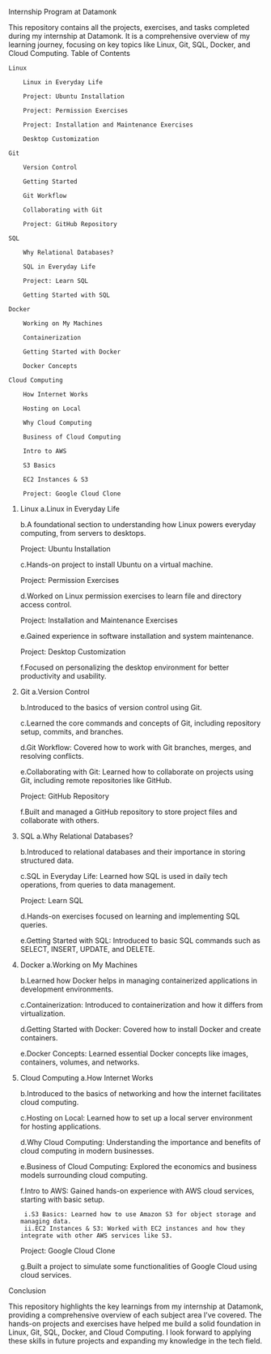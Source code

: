 Internship Program at Datamonk

This repository contains all the projects, exercises, and tasks completed during my internship at Datamonk. It is a comprehensive overview of my learning journey, focusing on key topics like Linux, Git, SQL, Docker, and Cloud Computing.
Table of Contents

    Linux

        Linux in Everyday Life

        Project: Ubuntu Installation

        Project: Permission Exercises

        Project: Installation and Maintenance Exercises

        Desktop Customization

    Git

        Version Control

        Getting Started

        Git Workflow

        Collaborating with Git

        Project: GitHub Repository

    SQL

        Why Relational Databases?

        SQL in Everyday Life

        Project: Learn SQL

        Getting Started with SQL

    Docker

        Working on My Machines

        Containerization

        Getting Started with Docker

        Docker Concepts

    Cloud Computing

        How Internet Works

        Hosting on Local

        Why Cloud Computing

        Business of Cloud Computing

        Intro to AWS

        S3 Basics

        EC2 Instances & S3

        Project: Google Cloud Clone

1. Linux
    a.Linux in Everyday Life

    b.A foundational section to understanding how Linux powers everyday computing, from servers to desktops.
   
      Project: Ubuntu Installation

    c.Hands-on project to install Ubuntu on a virtual machine.
   
      Project: Permission Exercises

    d.Worked on Linux permission exercises to learn file and directory access control.
   
      Project: Installation and Maintenance Exercises

    e.Gained experience in software installation and system maintenance.
   
      Project: Desktop Customization

    f.Focused on personalizing the desktop environment for better productivity and usability.
   
3. Git
    a.Version Control

    b.Introduced to the basics of version control using Git.

    c.Learned the core commands and concepts of Git, including repository setup, commits, and branches.
   
    d.Git Workflow: Covered how to work with Git branches, merges, and resolving conflicts.
   
    e.Collaborating with Git: Learned how to collaborate on projects using Git, including remote repositories like GitHub.
   
      Project: GitHub Repository
   
    f.Built and managed a GitHub repository to store project files and collaborate with others.
   
5. SQL
    a.Why Relational Databases?

    b.Introduced to relational databases and their importance in storing structured data.
   
    c.SQL in Everyday Life: Learned how SQL is used in daily tech operations, from queries to data management.
   
      Project: Learn SQL

    d.Hands-on exercises focused on learning and implementing SQL queries.
   
    e.Getting Started with SQL: Introduced to basic SQL commands such as SELECT, INSERT, UPDATE, and DELETE.
   
7. Docker
    a.Working on My Machines

    b.Learned how Docker helps in managing containerized applications in development environments.
   
    c.Containerization: Introduced to containerization and how it differs from virtualization.
   
    d.Getting Started with Docker: Covered how to install Docker and create containers.
   
    e.Docker Concepts: Learned essential Docker concepts like images, containers, volumes, and networks.
   
8. Cloud Computing
    a.How Internet Works

    b.Introduced to the basics of networking and how the internet facilitates cloud computing.
   
    c.Hosting on Local: Learned how to set up a local server environment for hosting applications.
   
    d.Why Cloud Computing: Understanding the importance and benefits of cloud computing in modern businesses.
   
    e.Business of Cloud Computing: Explored the economics and business models surrounding cloud computing.
   
    f.Intro to AWS: Gained hands-on experience with AWS cloud services, starting with basic setup.
   
        i.S3 Basics: Learned how to use Amazon S3 for object storage and managing data.
        ii.EC2 Instances & S3: Worked with EC2 instances and how they integrate with other AWS services like S3.
   
    Project: Google Cloud Clone

    g.Built a project to simulate some functionalities of Google Cloud using cloud services.
   
   
Conclusion


This repository highlights the key learnings from my internship at Datamonk, providing a comprehensive overview of each subject area I’ve covered. The hands-on projects and exercises have helped me build a solid foundation in Linux, Git, SQL, Docker, and Cloud Computing. I look forward to applying these skills in future projects and expanding my knowledge in the tech field.
